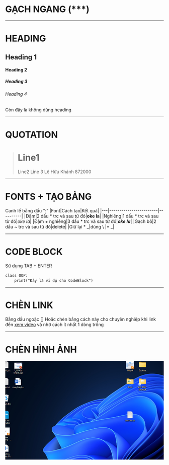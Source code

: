 # GẠCH NGANG (***)
***
# HEADING 
## Heading 1
#### Heading 2
##### Heading 3
###### Heading 4
Còn đây là không dùng heading
***
# QUOTATION
> # Line1
> Line2
> Line 3
> Lê Hữu Khánh 872000

***
# FONTS + TẠO BẢNG
Canh lề bằng dấu ":"
|Font|Cách tạo|Kết quả|
|---|------------------------|----------|
|Đậm|2 dấu * trc và sau từ đó|**oke la**|
|Nghiêng|1 dấu * trc và sau từ đó|*oke la*|
|Đậm + nghiêng|3 dấu * trc và sau từ đó|***oke la***|
|Gạch bỏ|2 dấu ~ trc và sau từ đó|~~delete~~|
|Giữ lại * _|dùng \ |\*  \_|
***
# CODE BLOCK
Sử dụng TAB + ENTER

    class OOP:
        print("Đây là ví dụ cho CodeBlock")
***
# CHÈN LINK
Bằng dấu ngoặc []
Hoặc chèn bằng cách này cho chuyên nghiệp khi link đến [xem video][1] và nhớ cách ít nhất 1 dòng trống

[1]: <https://www.youtube.com/>
***
# CHÈN HÌNH ẢNH
![example](pic1.png)